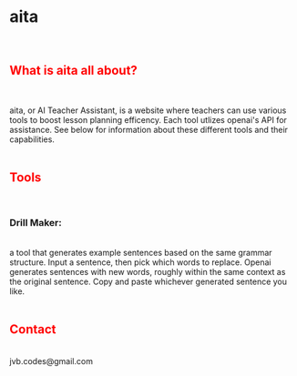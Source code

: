 # **aita** 
<br>

## <span style="color: Red;">What is aita all about? </span>
<br>

aita, or AI Teacher Assistant, is a website where teachers can use various tools to boost lesson planning efficency. Each tool utlizes openai's API for assistance. See below for information about these different tools and their capabilities.
<br>
<br>
## <span style="color: Red;">Tools</span>
<br>

### Drill Maker: 
<br>
a tool that generates example sentences based on the same grammar structure. Input a sentence, then pick which words to replace. Openai generates sentences with new words, roughly within the same context as the original sentence. Copy and paste whichever generated sentence you like. 
<br>
<br>

## <span style="color: red;">Contact</span>
<br>
jvb.codes@gmail.com
